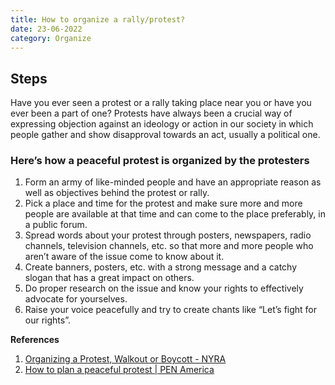 ```yaml
---
title: How to organize a rally/protest?
date: 23-06-2022
category: Organize
---
```


## Steps

Have you ever seen a protest or a rally taking place near you or have you ever been a part of one? Protests have always been a crucial way of expressing objection against an ideology or action in our society in which people gather and show disapproval towards an act, usually a political one.

### Here’s how a peaceful protest is organized by the protesters

1. Form an army of like-minded people and have an appropriate reason as well as objectives behind the protest or rally.
2. Pick a place and time for the protest and make sure more and more people are available at that time and can come to the place preferably, in a public forum.
3. Spread words about your protest through posters, newspapers, radio channels, television channels, etc. so that more and more people who aren’t aware of the issue come to know about it.
4. Create banners, posters, etc. with a strong message and a catchy slogan that has a great impact on others.
5. Do proper research on the issue and know your rights to effectively advocate for yourselves.
6. Raise your voice peacefully and try to create chants like “Let’s fight for our rights”. 


**References**
1. [Organizing a Protest, Walkout or Boycott - NYRA](https://www.youthrights.org/action/toolkit/organizing-a-protest/)
2. [How to plan a peaceful protest | PEN America](https://campusfreespeechguide.pen.org/resource/how-to-plan-a-peaceful-protest/)


